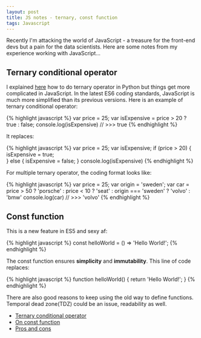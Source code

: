 ```yaml
---
layout: post
title: JS notes - ternary, const function
tags: Javascript
---
```


Recently I'm attacking the world of JavaScript - a treasure for the front-end devs but a pain for the data scientists. Here are some notes from my experience working with JavaScript...

## Ternary conditional operator

I explained [here](https://jiaxigu.github.io/2017-11-27/ternary-operator-python) how to do ternary operator in Python but things get more complicated in JavaScript. In the latest ES6 coding standards, JavaScript is much more simplified than its previous versions. Here is an example of ternary conditional operator:

{% highlight javascript %}
var price = 25;
var isExpensive = price > 20 ? true : false;
console.log(isExpensive) // >>> true
{% endhighlight %}

It replaces:

{% highlight javascript %}
var price = 25;
var isExpensive;
if (price > 20) {
  isExpensive = true;	
} else {
  isExpensive = false;
}
console.log(isExpensive)
{% endhighlight %}

For multiple ternary operator, the coding format looks like:

{% highlight javascript %}
var price = 25;
var origin = 'sweden';
var car = 
  price > 50 
	? 'porsche'
	: price < 10
	  ? 'seat'
	  : origin === 'sweden'
	    ? 'volvo'
		: 'bmw'
console.log(car) // >>> 'volvo'
{% endhighlight %}

## Const function

This is a new feature in ES5 and sexy af:

{% highlight javascript %}
const helloWorld = () => 'Hello World!';
{% endhighlight %}

The const function ensures **simplicity** and **immutability**. This line of code replaces:

{% highlight javascript %}
function helloWorld() {
  return 'Hello World!';
}
{% endhighlight %}

There are also good reasons to keep using the old way to define functions. Temporal dead zone(TDZ) could be an issue, readability as well.



- [Ternary conditional operator](https://developer.mozilla.org/en-US/docs/Web/JavaScript/Reference/Operators/Conditional_Operator)
- [On const function](https://stackoverflow.com/questions/33040703/proper-use-of-const-for-defining-functions-in-javascript)
- [Pros and cons](https://medium.freecodecamp.org/constant-confusion-why-i-still-use-javascript-function-statements-984ece0b72fd)
